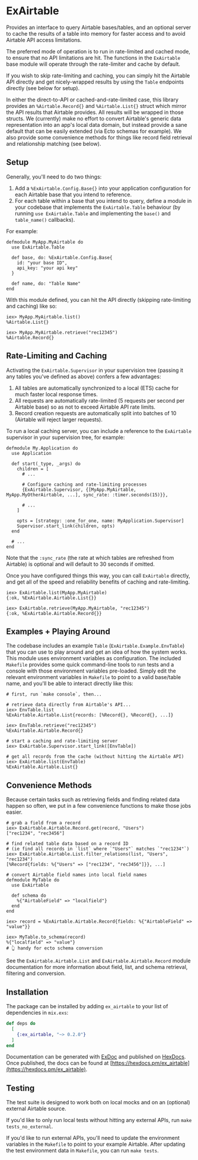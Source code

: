 # ExAirtable

Provides an interface to query Airtable bases/tables, and an optional server to cache the results of a table into memory for faster access and to avoid Airtable API access limitations.

The preferred mode of operation is to run in rate-limited and cached mode, to ensure that no API limitations are hit. The functions in the `ExAirtable` base module will operate through the rate-limiter and cache by default.

If you wish to skip rate-limiting and caching, you can simply hit the Airtable API directly and get nicely-wrapped results by using the `Table` endpoints directly (see below for setup).

In either the direct-to-API or cached-and-rate-limited case, this library provides an `%Airtable.Record{}` and `%Airtable.List{}` struct which mirror the API results that Airtable provides. All results will be wrapped in those structs. We (currently) make no effort to convert Airtable's generic data representation into an app's local data domain, but instead provide a sane default that can be easily extended (via Ecto schemas for example). We also provide some convenience methods for things like record field retrieval and relationship matching (see below).

## Setup

Generally, you'll need to do two things:

1. Add a `%ExAirtable.Config.Base{}` into your application configuration for each Airtable base that you intend to reference.
2. For each table within a base that you intend to query, define a module in your codebase that implements the `ExAirtable.Table` behaviour (by running `use ExAirtable.Table` and implementing the `base()` and `table_name()` callbacks).

For example:

    defmodule MyApp.MyAirtable do
      use ExAirtable.Table

      def base, do: %ExAirtable.Config.Base{
        id: "your base ID",
        api_key: "your api key"
      }

      def name, do: "Table Name"
    end

With this module defined, you can hit the API directly (skipping rate-limiting and caching) like so:

    iex> MyApp.MyAirtable.list()
    %Airtable.List{}

    iex> MyApp.MyAirtable.retrieve("rec12345")
    %Airtable.Record{}

## Rate-Limiting and Caching

Activating the `ExAirtable.Supervisor` in your supervision tree (passing it any tables you've defined as above) confers a few advantages:

1. All tables are automatically synchronized to a local (ETS) cache for much faster local response times.
2. All requests are automatically rate-limited (5 requests per second per Airtable base) so as not to exceed Airtable API rate limits.
3. Record creation requests are automatically split into batches of 10 (Airtable will reject larger requests).

To run a local caching server, you can include a reference to the `ExAirtable` supervisor in your supervision tree, for example:

    defmodule My.Application do
      use Application

      def start(_type, _args) do
        children = [
          # ...

          # Configure caching and rate-limiting processes
          {ExAirtable.Supervisor, {[MyApp.MyAirtable, MyApp.MyOtherAirtable, ...], sync_rate: :timer.seconds(15)}},

          # ...
        ]

        opts = [strategy: :one_for_one, name: MyApplication.Supervisor]
        Supervisor.start_link(children, opts)
      end

      # ...
    end
    
Note that the `:sync_rate` (the rate at which tables are refreshed from Airtable) is optional and will default to 30 seconds if omitted.

Once you have configured things this way, you can call `ExAirtable` directly, and get all of the speed and reliability benefits of caching and rate-limiting.

    iex> ExAirtable.list(MyApp.MyAirtable)
    {:ok, %ExAirtable.Airtable.List{}}
    
    iex> ExAirtable.retrieve(MyApp.MyAirtable, "rec12345")
    {:ok, %ExAirtable.Airtable.Record{}}

## Examples + Playing Around

The codebase includes an example `Table` (`ExAirtable.Example.EnvTable`) that you can use to play around and get an idea of how the system works. This module uses environment variables as configuration. The included `Makefile` provides some quick command-line tools to run tests and a console with those environment variables pre-loaded. Simply edit the relevant environment variables in `Makefile` to point to a valid base/table name, and you'll be able to interact directly like this:

    # first, run `make console`, then...
   
    # retrieve data directly from Airtable's API...
    iex> EnvTable.list
    %ExAirtable.Airtable.List{records: [%Record{}, %Record{}, ...]}

    iex> EnvTable.retrieve("rec12345")
    %ExAirtable.Airtable.Record{}

    # start a caching and rate-limiting server 
    iex> ExAirtable.Supervisor.start_link([EnvTable])

    # get all records from the cache (without hitting the Airtable API)
    iex> ExAirtable.list(EnvTable)
    %ExAirtable.Airtable.List{}
    
## Convenience Methods
    
Because certain tasks such as retrieving fields and finding related data happen so often, we put in a few convenience functions to make those jobs easier.

    # grab a field from a record
    iex> ExAirtable.Airtable.Record.get(record, "Users")
    ["rec1234", "rec3456"]

    # find related table data based on a record ID
    # (ie find all records in `list` where `"Users"` matches `"rec1234"`)
    iex> ExAirtable.Airtable.List.filter_relations(list, "Users", "rec1234")
    [%Record{fields: %{"Users" => ["rec1234", "rec3456"]}}, ...]
    
    # convert Airtable field names into local field names
    defmodule MyTable do
      use ExAirtable
      
      def schema do
        %{"AirtableField" => "localfield"}
      end
    end
    
    iex> record = %ExAirtable.Airtable.Record{fields: %{"AirtableField" => "value"}}
    
    iex> MyTable.to_schema(record)
    %{"localfield" => "value"} 
    # 👆 handy for ecto schema conversion
    

See the `ExAirtable.Airtable.List` and `ExAirtable.Airtable.Record` module documentation for more information about field, list, and schema retrieval, filtering and conversion.
      
## Installation

The package can be installed by adding `ex_airtable` to your list of dependencies in `mix.exs`:

```elixir
def deps do
  [
    {:ex_airtable, "~> 0.2.0"}
  ]
end
```

Documentation can be generated with [ExDoc](https://github.com/elixir-lang/ex_doc)
and published on [HexDocs](https://hexdocs.pm). Once published, the docs can
be found at [https://hexdocs.pm/ex_airtable](https://hexdocs.pm/ex_airtable).

## Testing

The test suite is designed to work both on local mocks and on an (optional) external Airtable source.

If you'd like to only run local tests without hitting any external APIs, run `make tests_no_external`.

If you'd like to run external APIs, you'll need to update the environment variables in the `Makefile` to point to your example Airtable.  After updating the test environment data in `Makefile`, you can run `make tests`.
